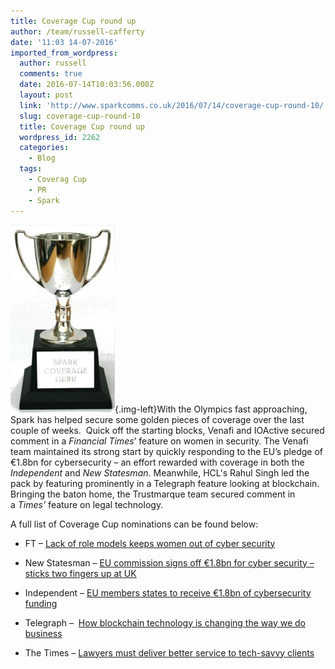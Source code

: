 ```yaml
---
title: Coverage Cup round up
author: /team/russell-cafferty
date: '11:03 14-07-2016'
imported_from_wordpress:
  author: russell
  comments: true
  date: 2016-07-14T10:03:56.000Z
  layout: post
  link: 'http://www.sparkcomms.co.uk/2016/07/14/coverage-cup-round-10/'
  slug: coverage-cup-round-10
  title: Coverage Cup round up
  wordpress_id: 2262
  categories:
    - Blog
  tags:
    - Coverag Cup
    - PR
    - Spark
---
```


![Coverage cup](Coverage-cup-167x300.jpg){.img-left}With the Olympics fast approaching, Spark has helped secure some golden pieces of coverage over the last couple of weeks.  Quick off the starting blocks, Venafi and IOActive secured comment in a _Financial Times_’ feature on women in security. The Venafi team maintained its strong start by quickly responding to the EU’s pledge of €1.8bn for cybersecurity – an effort rewarded with coverage in both the _Independent_ and _New Statesman_. Meanwhile, HCL's Rahul Singh led the pack by featuring prominently in a Telegraph feature looking at blockchain. Bringing the baton home, the Trustmarque team secured comment in a _Times’_ feature on legal technology.

A full list of Coverage Cup nominations can be found below:






  * FT – [Lack of role models keeps women out of cyber security](https://next.ft.com/content/c4db4106-00b2-11e6-99cb-83242733f755)


  * New Statesman – [EU commission signs off €1.8bn for cyber security – sticks two fingers up at UK](http://tech.newstatesman.com/news/eu-commission-cybersec-investment-brexit)


  * Independent – [EU members states to receive €1.8bn of cybersecurity funding](http://www.independent.co.uk/life-style/gadgets-and-tech/eu-cybersecurity-funding-a7120406.html)


  * Telegraph –  [How blockchain technology is changing the way we do business](http://business-reporter.co.uk/2016/07/11/blockchain-technology-changing-way-business/)


  * The Times – [Lawyers must deliver better service to tech-savvy clients](http://raconteur.net/business/lawyers-must-deliver-better-service-to-tech-savvy-clients)
